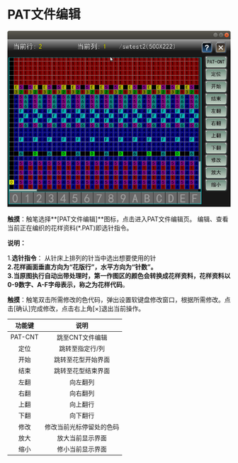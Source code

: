 # PAT文件编辑

![](https://raw.githubusercontent.com/HQwangyun/HQ-image/master/PAT%E6%96%87%E4%BB%B6%E7%BC%96%E8%BE%91.png)

**触摸**：触笔选择**\[PAT文件编辑\]**图标，点击进入PAT文件编辑页。 编辑、查看当前正在编织的花样资料\(\*.PAT\)即选针指令。

**说明：**

1.**选针指令**： 从针床上排列的针当中选出想要使用的针  
****2.花样画面垂直方向为**“花版行”**，水平方向为**“针数”**。  
3.当原图执行自动出带处理时，第一作图区的颜色会转换成花样资料，花样资料以0-9数字、A-F字母表示，称之为**花样代码**。

**触摸**：触笔双击所需修改的色代码，弹出设置软键盘修改窗口，根据所需修改。点击\[确认\]完成修改，点击右上角\[×\]退出当前操作。

| 功能键 | 说明 |
| :---: | :---: |
| PAT-CNT | 跳至CNT文件编辑 |
| 定位 | 跳转至指定行/列 |
| 开始 | 跳转至花型开始界面 |
| 结束 | 跳转至花型结束界面 |
| 左翻 | 向左翻列 |
| 右翻 | 向右翻列 |
| 上翻 | 向上翻行 |
| 下翻 | 向下翻行 |
| 修改 | 修改当前光标停留处的色码 |
| 放大 | 放大当前显示界面 |
| 缩小 | 修小当前显示界面 |



